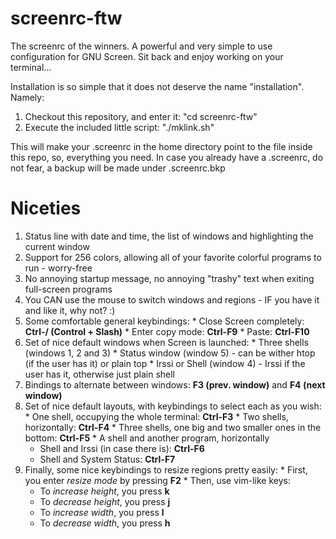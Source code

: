 screenrc-ftw
============

The screenrc of the winners. A powerful and very simple to use configuration for GNU Screen.
Sit back and enjoy working on your terminal...

Installation is so simple that it does not deserve the name "installation". Namely:

  1. Checkout this repository, and enter it: "cd screenrc-ftw"
  2. Execute the included little script: "./mklink.sh"

This will make your .screenrc in the home directory point to the file inside this repo, so, everything you need. In case you already have a .screenrc, do not fear, a backup will be made under .screenrc.bkp


Niceties
========

  1. Status line with date and time, the list of windows and highlighting the current window
  2. Support for 256 colors, allowing all of your favorite colorful programs to run - worry-free
  3. No annoying startup message, no annoying "trashy" text when exiting full-screen programs
  4. You CAN use the mouse to switch windows and regions - IF you have it and like it, why not? :)
  5. Some comfortable general keybindings:
    * Close Screen completely: **Ctrl-/ (Control + Slash)**
    * Enter copy mode: **Ctrl-F9**
    * Paste: **Ctrl-F10**
  6. Set of nice default windows when Screen is launched:
    * Three shells (windows 1, 2 and 3)
    * Status window (window 5) - can be wither htop (if the user has it) or plain top
    * Irssi or Shell (window 4) - Irssi if the user has it, otherwise just plain shell
  7. Bindings to alternate between windows: **F3 (prev. window)** and **F4 (next window)**
  8. Set of nice default layouts, with keybindings to select each as you wish:
    * One shell, occupying the whole terminal: **Ctrl-F3**
    * Two shells, horizontally: **Ctrl-F4**
    * Three shells, one big and two smaller ones in the bottom: **Ctrl-F5**
    * A shell and another program, horizontally
      * Shell and Irssi (in case there is): **Ctrl-F6**
      * Shell and System Status: **Ctrl-F7**
  9. Finally, some nice keybindings to resize regions pretty easily:
    * First, you enter _resize mode_ by pressing **F2**
    * Then, use vim-like keys:
      * To _increase height_, you press **k**
      * To _decrease height_, you press **j**
      * To _increase width_, you press **l**
      * To _decrease width_, you press **h**

